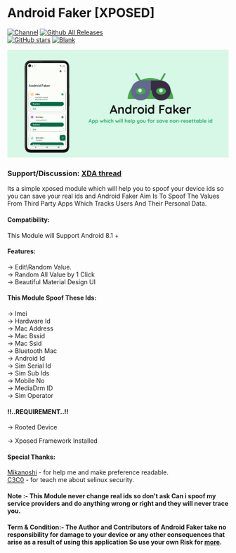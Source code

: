 # Android Faker [XPOSED]




[![Channel](https://img.shields.io/badge/Follow-Telegram-blue.svg?logo=telegram)](https://t.me/androidfakerofficial)
[![Github All Releases](https://img.shields.io/github/downloads/Android1500/AndroidFaker/total?label=Release)]()  
[![GitHub stars](https://img.shields.io/github/stars/Android1500/AndroidFaker)](https://github.com/Xposed-Modules-)
[![Blank](https://img.shields.io/github/downloads/Xposed-Modules-Repo/com.android1500.androidfaker/total?label=LSPosed%20Repo&logo=Android&style=flat&labelColor=F48FB1&logoColor=ffffff)](https://github.com/Xposed-Modules-Repo/com.android1500.androidfaker/releases)

![](https://github.com/Android1500/AndroidFaker/blob/main/banner.png) 




### Support/Discussion: [XDA thread](https://forum.xda-developers.com/t/app-xposed-5-0-11-x-android-faker-a-module-for-spoof-your-device.4284233/)

Its a simple xposed module which will help you to spoof your device ids so you can save your real ids and Android Faker Aim Is To Spoof The Values From Third Party Apps Which Tracks Users And Their Personal Data.



#### Compatibility:

This Module will Support Android 8.1 +  

#### Features:

-> Edit\Random Value. <br />
-> Random All Value by 1 Click <br />
-> Beautiful Material Design UI  <br /> 

#### This Module Spoof These Ids: 

-> Imei <br />
-> Hardware Id<br />
-> Mac Address <br />
-> Mac Bssid <br />
-> Mac Ssid <br />
-> Bluetooth Mac<br />
-> Android Id <br />
-> Sim Serial Id <br />
-> Sim Sub Ids <br />
-> Mobile No  <br />
-> MediaDrm ID  <br />
-> Sim Operator  <br />

#### !!..REQUIREMENT..!!

-> Rooted Device <br />

-> Xposed Framework Installed<br />


#### Special Thanks:


[Mikanoshi](https://github.com/Mikanoshi) - for help me and make preference readable. <br />
[C3C0](https://github.com/C3C0) - for teach me about selinux security. <br />

#### Note :-  This Module never change real ids so don't ask Can i spoof my service providers and do anything wrong or right and they will never trace you. 

#### Term & Condition:- The Author and Contributors of Android Faker take no responsibility for damage to your device or any other consequences that arise as a result of using this application So use your own Risk for [more](https://github.com/Android1500/Privacy-policy/blob/main/README.md).
